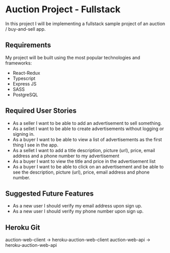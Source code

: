 # Auction Project - Fullstack

In this project I will be implementing a fullstack sample project of an auction / buy-and-sell app.

## Requirements
My project will be built using the most popular technologies and frameworks:
* React-Redux
* Typescript
* Express JS
* SASS
* PostgreSQL

## Required User Stories
* As a seller I want to be able to add an advertisement to sell something.
* As a sellet I want to be able to create advertisements without logging or signing in.
* As a buyer I want to be able to view a list of advertisements as the first thing I see in the app.
* As a sellet I want to add a title description, picture (url), price, email address and a phone number to my advertisement
* As a buyer I want to view the title and price in the advertisement list
* As a buyer I want to be able to click on an advertisement and be able to see the description, picture (url), price, email address and phone number.

## Suggested Future Features
* As a new user I should verify my email address upon sign up.
* As a new user I should verify my phone number upon sign up.

## Heroku Git
auction-web-client -> heroku-auction-web-client
auction-web-api -> heroku-auction-web-api